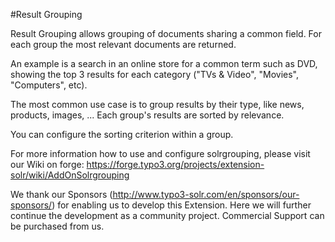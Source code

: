 #Result Grouping

Result Grouping allows grouping of documents sharing a common field.
For each group the most relevant documents are returned.

An example is a search in an online store for a common term such as DVD, showing the top 3 results for each category ("TVs & Video", "Movies", "Computers", etc).

The most common use case is to group results by their type, like news, products, images, ... Each group's results are sorted by relevance.

You can configure the sorting criterion within a group.

For more information how to use and configure solrgrouping, please visit our Wiki on forge: https://forge.typo3.org/projects/extension-solr/wiki/AddOnSolrgrouping

We thank our Sponsors (http://www.typo3-solr.com/en/sponsors/our-sponsors/) for enabling us to develop this Extension.
Here we will further continue the development as a community project.
Commercial Support can be purchased from us. 
